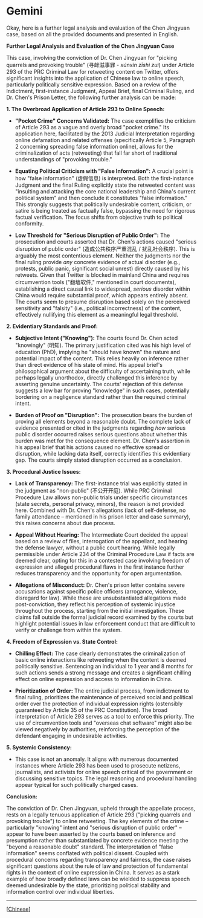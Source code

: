 # Gemini

Okay, here is a further legal analysis and evaluation of the Chen Jingyuan case, based on all the provided documents and presented in English.

**Further Legal Analysis and Evaluation of the Chen Jingyuan Case**

This case, involving the conviction of Dr. Chen Jingyuan for "picking quarrels and provoking trouble" (寻衅滋事罪 - *xúnxìn zīshì zuì*) under Article 293 of the PRC Criminal Law for retweeting content on Twitter, offers significant insights into the application of Chinese law to online speech, particularly politically sensitive expression. Based on a review of the Indictment, first-instance Judgment, Appeal Brief, final Criminal Ruling, and Dr. Chen's Prison Letter, the following further analysis can be made:

**1. The Overbroad Application of Article 293 to Online Speech:**

* **"Pocket Crime" Concerns Validated:** The case exemplifies the criticism of Article 293 as a vague and overly broad "pocket crime." Its application here, facilitated by the 2013 Judicial Interpretation regarding online defamation and related offenses (specifically Article 5, Paragraph 2 concerning spreading false information online), allows for the criminalization of acts (retweeting) that fall far short of traditional understandings of "provoking trouble."

* **Equating Political Criticism with "False Information":** A crucial point is how "false information" (虚假信息) is interpreted. Both the first-instance Judgment and the final Ruling explicitly state the retweeted content was "insulting and attacking the core national leadership and China's current political system" and then conclude it constitutes "false information." This strongly suggests that politically undesirable content, criticism, or satire is being treated as factually false, bypassing the need for rigorous factual verification. The focus shifts from objective truth to political conformity.

* **Low Threshold for "Serious Disruption of Public Order":** The prosecution and courts asserted that Dr. Chen's actions caused "serious disruption of public order" (造成公共秩序严重混乱 / 扰乱社会秩序). This is arguably the most contentious element. Neither the judgments nor the final ruling provide *any* concrete evidence of actual disorder (e.g., protests, public panic, significant social unrest) directly caused by his retweets. Given that Twitter is blocked in mainland China and requires circumvention tools ("翻墙软件," mentioned in court documents), establishing a direct causal link to widespread, *serious* disorder within China would require substantial proof, which appears entirely absent. The courts seem to presume disruption based solely on the perceived sensitivity and "falsity" (i.e., political incorrectness) of the content, effectively nullifying this element as a meaningful legal threshold.

**2. Evidentiary Standards and Proof:**

* **Subjective Intent ("Knowing"):** The courts found Dr. Chen acted "knowingly" (明知). The primary justification cited was his high level of education (PhD), implying he "should have known" the nature and potential impact of the content. This relies heavily on inference rather than direct evidence of his state of mind. His appeal brief's philosophical argument about the difficulty of ascertaining truth, while perhaps legally unorthodox, directly challenged this inference by asserting genuine uncertainty. The courts' rejection of this defense suggests a low bar for proving "knowledge" in such cases, potentially bordering on a negligence standard rather than the required criminal intent.

* **Burden of Proof on "Disruption":** The prosecution bears the burden of proving all elements beyond a reasonable doubt. The complete lack of evidence presented or cited in the judgments regarding *how* serious public disorder occurred raises serious questions about whether this burden was met for the consequence element. Dr. Chen's assertion in his appeal brief that his actions caused no effective spread or disruption, while lacking data itself, correctly identifies this evidentiary gap. The courts simply stated disruption occurred as a conclusion.

**3. Procedural Justice Issues:**

* **Lack of Transparency:** The first-instance trial was explicitly stated in the judgment as "non-public" (不公开开庭). While PRC Criminal Procedure Law allows non-public trials under specific circumstances (state secrets, personal privacy, minors), the reason is not provided here. Combined with Dr. Chen's allegations (lack of self-defense, no family attendance – mentioned in his prison letter and case summary), this raises concerns about due process.

* **Appeal Without Hearing:** The Intermediate Court decided the appeal based on a review of files, interrogation of the appellant, and hearing the defense lawyer, without a public court hearing. While legally permissible under Article 234 of the Criminal Procedure Law if facts are deemed clear, opting for this in a contested case involving freedom of expression and alleged procedural flaws in the first instance further reduces transparency and the opportunity for open argumentation.

* **Allegations of Misconduct:** Dr. Chen's prison letter contains severe accusations against specific police officers (arrogance, violence, disregard for law). While these are unsubstantiated allegations made post-conviction, they reflect his perception of systemic injustice throughout the process, starting from the initial investigation. These claims fall outside the formal judicial record examined by the courts but highlight potential issues in law enforcement conduct that are difficult to verify or challenge from within the system.

**4. Freedom of Expression vs. State Control:**

* **Chilling Effect:** The case clearly demonstrates the criminalization of basic online interactions like retweeting when the content is deemed politically sensitive. Sentencing an individual to 1 year and 8 months for such actions sends a strong message and creates a significant chilling effect on online expression and access to information in China.

* **Prioritization of Order:** The entire judicial process, from indictment to final ruling, prioritizes the maintenance of perceived social and political order over the protection of individual expression rights (ostensibly guaranteed by Article 35 of the PRC Constitution). The broad interpretation of Article 293 serves as a tool to enforce this priority. The use of circumvention tools and "overseas chat software" might also be viewed negatively by authorities, reinforcing the perception of the defendant engaging in undesirable activities.

**5. Systemic Consistency:**

* This case is not an anomaly. It aligns with numerous documented instances where Article 293 has been used to prosecute netizens, journalists, and activists for online speech critical of the government or discussing sensitive topics. The legal reasoning and procedural handling appear typical for such politically charged cases.

**Conclusion:**

The conviction of Dr. Chen Jingyuan, upheld through the appellate process, rests on a legally tenuous application of Article 293 ("picking quarrels and provoking trouble") to online retweeting. The key elements of the crime – particularly "knowing" intent and "serious disruption of public order" – appear to have been asserted by the courts based on inference and presumption rather than substantiated by concrete evidence meeting the "beyond a reasonable doubt" standard. The interpretation of "false information" seems conflated with political dissent. Coupled with procedural concerns regarding transparency and fairness, the case raises significant questions about the rule of law and protection of fundamental rights in the context of online expression in China. It serves as a stark example of how broadly defined laws can be wielded to suppress speech deemed undesirable by the state, prioritizing political stability and information control over individual liberties.



---------------------------------------------

[[Chinese](/chats/answers/gemini/overview_cn.md)]